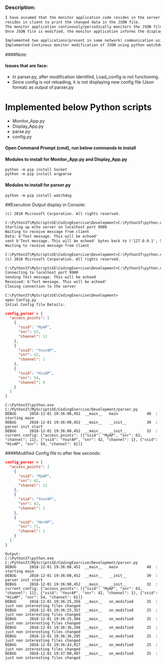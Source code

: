 ### Description:
```markdown
I have assumed that the monitor application code resides in the server where the JSON file is located.  And the display application
resides in client to print the changed data in the JSON file.
The monitor application continously/periodically monitors the JSON file for any modification.
Once JSON file is modified, the monitor application informs the display application to display the changes that are change in JSON file
```
```markdown
Implemented two applications(present in same network) communication using python socket module
Implemented Continous monitor modification of JSON using python watchdog module
```

####Note:
#### Issues that are face:
* In parser.py, after modification identifed, Load_config is not functioning. 
* Since config is not reloading, it is not displaying new config file (Json format) as output of parser.py

# Implemented below Python scripts 
* Monitor_App.py
* Display_App.py
* parse.py
* config.py


#### Open Command Prompt (cmd), run below commands to install
#### Modules to install for Monitor_App.py and Display_App.py
    python -m pip install Socket
    python -m pip install argparse
    
#### Modules to install for parser.py 
    python -m pip install watchdog

##Execution Output display in Console:
```markdown
(c) 2018 Microsoft Corporation. All rights reserved.

C:\Python37\MyScriptsSE\CodingExercise\Development>C:\Python37\python.exe Monitor_App.py --port=9900
Starting up echo server on localhost port 9900
Waiting to receive message from client
Data: b'Test message. This will be echoed'
sent b'Test message. This will be echoed' bytes back to ('127.0.0.1', 55351)
Waiting to receive message from client
```
```markdown
C:\Python37\MyScriptsSE\CodingExercise\Development>C:\Python37\python.exe Display_App.py --port=9900
(c) 2018 Microsoft Corporation. All rights reserved.

C:\Python37\MyScriptsSE\CodingExercise\Development>C:\Python37\python.exe Display_App.py --port=9900
Connecting to localhost port 9900
Sending Test message. This will be echoed
Received: b'Test message. This will be echoed'
Closing connection to the server
```
```markdown
C:\Python37\MyScriptsSE\CodingExercise\Development> 
open Config.py
Intial Config file Details:
```

```json
config_parser = {
  "access_points": [
    {
      "ssid": "MyAP",
      "snr": 63,
      "channel": 11
    },
    {
      "ssid": "YourAP",
      "snr": 42,
      "channel": 1
    },
    {
      "ssid": "HisAP",
      "snr": 54,
      "channel": 6
    }
  ]
}
```
```commandline
C:\Python37\python.exe C:/Python37/MyScriptsSE/CodingExercise/Development/parser.py
DEBUG      2018-12-01 19:36:08,452  __main__   main             48  : starting main
DEBUG      2018-12-01 19:36:08,452  __main__   __init__         30  : parser init start
DEBUG      2018-12-01 19:36:08,452  __main__   __init__         32  : current config: {"access_points": [{"ssid": "MyAP", "snr": 63, "channel": 11}, {"ssid": "YourAP", "snr": 42, "channel": 1}, {"ssid": "HisAP", "snr": 54, "channel": 6}]}
```


####Modified Config file to after few seconds: 
```json
config_parser = {
  "access_points": [
    {
      "ssid": "MyAP",
      "snr": 82,
      "channel": 11
    },
    {
      "ssid": "YourAP",
      "snr": 42,
      "channel": 1
    },
    {
      "ssid": "HerAP",
      "snr": 71,
      "channel": 1
    }
  ]
}
```
```commandline
Output:
C:\Python37\python.exe C:/Python37/MyScriptsSE/CodingExercise/Development/parser.py
DEBUG      2018-12-01 19:36:08,452  __main__   main             48  : starting main
DEBUG      2018-12-01 19:36:08,452  __main__   __init__         30  : parser init start
DEBUG      2018-12-01 19:36:08,452  __main__   __init__         32  : current config: {"access_points": [{"ssid": "MyAP", "snr": 63, "channel": 11}, {"ssid": "YourAP", "snr": 42, "channel": 1}, {"ssid": "HisAP", "snr": 54, "channel": 6}]}
DEBUG      2018-12-01 19:36:25,356  __main__   on_modified      25  : just non interesting files changed
DEBUG      2018-12-01 19:36:25,357  __main__   on_modified      25  : just non interesting files changed
DEBUG      2018-12-01 19:36:25,384  __main__   on_modified      25  : just non interesting files changed
DEBUG      2018-12-01 19:36:36,294  __main__   on_modified      25  : just non interesting files changed
DEBUG      2018-12-01 19:36:36,295  __main__   on_modified      25  : just non interesting files changed
DEBUG      2018-12-01 19:36:43,917  __main__   on_modified      25  : just non interesting files changed
DEBUG      2018-12-01 19:37:00,407  __main__   on_modified      25  : just non interesting files changed
```

